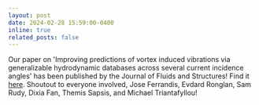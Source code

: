 ```yaml
---
layout: post
date: 2024-02-28 15:59:00-0400
inline: true
related_posts: false
---
```


Our paper on 'Improving predictions of vortex induced vibrations via generalizable hydrodynamic databases across several current incidence angles' has been published by the Journal of Fluids and Structures! Find it [here](https://www.sciencedirect.com/science/article/abs/pii/S0889974624000215). Shoutout to everyone involved, Jose Ferrandis, Evdard Ronglan, Sam Rudy, Dixia Fan, Themis Sapsis, and Michael Triantafyllou!
